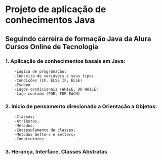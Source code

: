 # Projeto de aplicação de conhecimentos Java
## Seguindo carreira de formação Java da Alura Cursos Online de Tecnologia

### 1. Aplicação de conhecimentos basais em Java:
        -Lógica de programação;
        -Conceito de variáveis e seus tipos
        -Condições (IF, ELSE IF, ELSE)
        -Escopo
        -Laços condicionais (WHILE, DO WHILE)
        -Laço contado (FOR, FOR EACH)
### 2. Inicio de pensamento direcionado a Orientação a Objetos:
        -Classes;
        -Atributos;
        -Métodos.
        -Encapsulamento de classes;
        -Métodos Getters e Setters;
        -Construtores.
### 3. Herança, Interface, Classes Abstratas